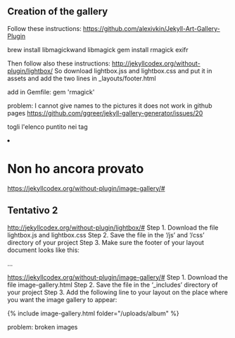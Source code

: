 ## Creation of the gallery

Follow these instructions:
https://github.com/alexivkin/Jekyll-Art-Gallery-Plugin

brew install libmagickwand libmagick
gem install rmagick exifr

Then follow also these instructions:
http://jekyllcodex.org/without-plugin/lightbox/ 
So download lightbox.jss and lightbox.css and put it in assets and add the two lines in _layouts/footer.html

<script type="text/javascript" src="/assets/js/lightbox.js"></script>
<link rel="stylesheet" href="/assets/css/lightbox.css">

add in Gemfile:
gem 'rmagick'

problem: I cannot give names to the pictures
it does not work in github pages 
https://github.com/ggreer/jekyll-gallery-generator/issues/20

togli l'elenco puntito nei tag <li>

# Non ho ancora provato
https://jekyllcodex.org/without-plugin/image-gallery/#



## Tentativo 2
http://jekyllcodex.org/without-plugin/lightbox/#
Step 1. Download the file lightbox.js and lightbox.css
Step 2. Save the file in the ‘/js’ and ‘/css’ directory of your project
Step 3. Make sure the footer of your layout document looks like this:

...
<script type="text/javascript" src="/js/lightbox.js"></script>
<link rel="stylesheet" href="/css/lightbox.css">
</body>
</html>


https://jekyllcodex.org/without-plugin/image-gallery/#
Step 1. Download the file image-gallery.html
Step 2. Save the file in the ‘_includes’ directory of your project
Step 3. Add the following line to your layout on the place where you want the image gallery to appear:

{% include image-gallery.html folder="/uploads/album" %}


problem: broken images